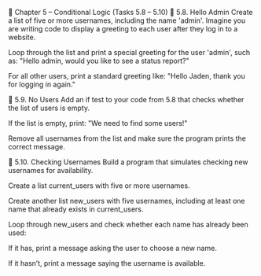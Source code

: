 📘 Chapter 5 – Conditional Logic (Tasks 5.8 – 5.10)
🔹 5.8. Hello Admin
Create a list of five or more usernames, including the name 'admin'.
Imagine you are writing code to display a greeting to each user after they log in to a website.

Loop through the list and print a special greeting for the user 'admin', such as:
"Hello admin, would you like to see a status report?"

For all other users, print a standard greeting like:
"Hello Jaden, thank you for logging in again."

🔹 5.9. No Users
Add an if test to your code from 5.8 that checks whether the list of users is empty.

If the list is empty, print: "We need to find some users!"

Remove all usernames from the list and make sure the program prints the correct message.

🔹 5.10. Checking Usernames
Build a program that simulates checking new usernames for availability.

Create a list current_users with five or more usernames.

Create another list new_users with five usernames, including at least one name that already exists in current_users.

Loop through new_users and check whether each name has already been used:

If it has, print a message asking the user to choose a new name.

If it hasn’t, print a message saying the username is available.
